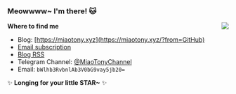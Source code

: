 ### Meowwww~ I'm there! 🐱

<!--
**miaotony/miaotony** is a ✨ _special_ ✨ repository because its `README.md` (this file) appears on your GitHub profile.

Here are some ideas to get you started:

- 🔭 I’m currently working on ...
- 🌱 I’m currently learning ...
- 👯 I’m looking to collaborate on ...
- 🤔 I’m looking for help with ...
- 💬 Ask me about ...
- 📫 How to reach me: ...
- 😄 Pronouns: ...
- ⚡ Fun fact: ...
-->

<img src="https://github-readme-stats.mrdulin.vercel.app/api?username=miaotony&count_private=true&show_icons=true" align="right">  

**Where to find me**

- Blog: [https://miaotony.xyz](https://miaotony.xyz/?from=GitHub)  
- [Email subscription](https://mailchi.mp/64a836ae8ba4/miaotony)  
- [Blog RSS](https://miaotony.xyz/atom.xml)  
- Telegram Channel: [@MiaoTonyChannel](https://t.me/MiaoTonyChannel)  
- Email: `bWlhb3RvbnlAb3V0bG9vay5jb20=`  

✨ **Longing for your little STAR~** ✨
